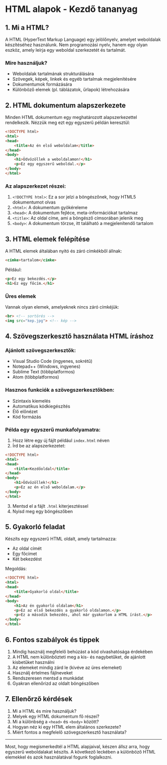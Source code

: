 # HTML alapok - Kezdő tananyag

## 1. Mi a HTML?

A HTML (HyperText Markup Language) egy jelölőnyelv, amelyet weboldalak készítéséhez használunk. Nem programozási nyelv, hanem egy olyan eszköz, amely leírja egy weboldal szerkezetét és tartalmát.

### Mire használjuk?
- Weboldalak tartalmának strukturálására
- Szövegek, képek, linkek és egyéb tartalmak megjelenítésére
- Dokumentumok formázására
- Különböző elemek (pl. táblázatok, űrlapok) létrehozására

## 2. HTML dokumentum alapszerkezete

Minden HTML dokumentum egy meghatározott alapszerkezettel rendelkezik. Nézzük meg ezt egy egyszerű példán keresztül:

```html
<!DOCTYPE html>
<html>
<head>
    <title>Az én első weboldalam</title>
</head>
<body>
    <h1>Üdvözöllek a weboldalamon!</h1>
    <p>Ez egy egyszerű weboldal.</p>
</body>
</html>
```

### Az alapszerkezet részei:

1. `<!DOCTYPE html>`: Ez a sor jelzi a böngészőnek, hogy HTML5 dokumentumot olvas
2. `<html>`: A dokumentum gyökéreleme
3. `<head>`: A dokumentum fejléce, meta-információkat tartalmaz
4. `<title>`: Az oldal címe, ami a böngésző címsorában jelenik meg
5. `<body>`: A dokumentum törzse, itt található a megjelenítendő tartalom

## 3. HTML elemek felépítése

A HTML elemek általában nyitó és záró címkékből állnak:

```html
<címke>tartalom</címke>
```

Például:
```html
<p>Ez egy bekezdés.</p>
<h1>Ez egy főcím.</h1>
```

### Üres elemek
Vannak olyan elemek, amelyeknek nincs záró címkéjük:
```html
<br> <!-- sortörés -->
<img src="kep.jpg"> <!-- kép -->
```

## 4. Szövegszerkesztő használata HTML íráshoz

### Ajánlott szövegszerkesztők:
- Visual Studio Code (ingyenes, sokrétű)
- Notepad++ (Windows, ingyenes)
- Sublime Text (többplatformos)
- Atom (többplatformos)

### Hasznos funkciók a szövegszerkesztőkben:
- Szintaxis kiemelés
- Automatikus kódkiegészítés
- Élő előnézet
- Kód formázás

### Példa egy egyszerű munkafolyamatra:

1. Hozz létre egy új fájlt például `index.html` néven
2. Írd be az alapszerkezetet:
```html
<!DOCTYPE html>
<html>
<head>
    <title>Kezdőoldal</title>
</head>
<body>
    <h1>Üdvözöllek!</h1>
    <p>Ez az én első weboldalam.</p>
</body>
</html>
```
3. Mentsd el a fájlt `.html` kiterjesztéssel
4. Nyisd meg egy böngészőben

## 5. Gyakorló feladat

Készíts egy egyszerű HTML oldalt, amely tartalmazza:
- Az oldal címét
- Egy főcímet
- Két bekezdést

Megoldás:
```html
<!DOCTYPE html>
<html>
<head>
    <title>Gyakorló oldal</title>
</head>
<body>
    <h1>Az én gyakorló oldalam</h1>
    <p>Ez az első bekezdés a gyakorló oldalamon.</p>
    <p>Ez a második bekezdés, ahol már gyakorlom a HTML írást.</p>
</body>
</html>
```

## 6. Fontos szabályok és tippek

1. Mindig használj megfelelő behúzást a kód olvashatósága érdekében
2. A HTML nem különbözteti meg a kis- és nagybetűket, de ajánlott kisbetűket használni
3. Az elemeket mindig zárd le (kivéve az üres elemeket)
4. Használj értelmes fájlneveket
5. Rendszeresen mentsd a munkádat
6. Gyakran ellenőrizd az oldalt böngészőben

## 7. Ellenőrző kérdések

1. Mi a HTML és mire használjuk?
2. Melyek egy HTML dokumentum fő részei?
3. Mi a különbség a `<head>` és `<body>` között?
4. Hogyan néz ki egy HTML elem általános szerkezete?
5. Miért fontos a megfelelő szövegszerkesztő használata?

---

Most, hogy megismerkedtél a HTML alapjaival, készen állsz arra, hogy egyszerű weboldalakat készíts. A következő leckében a különböző HTML elemekkel és azok használatával fogunk foglalkozni.
